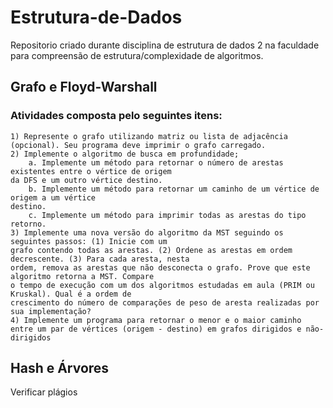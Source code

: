 # Estrutura-de-Dados
Repositorio criado durante disciplina de estrutura de dados 2 na faculdade para compreensão de estrutura/complexidade de algoritmos.
## Grafo e Floyd-Warshall
### Atividades composta pelo seguintes itens: 
    1) Represente o grafo utilizando matriz ou lista de adjacência (opcional). Seu programa deve imprimir o grafo carregado.
    2) Implemente o algoritmo de busca em profundidade;
        a. Implemente um método para retornar o número de arestas existentes entre o vértice de origem
    da DFS e um outro vértice destino.
        b. Implemente um método para retornar um caminho de um vértice de origem a um vértice
    destino.
        c. Implemente um método para imprimir todas as arestas do tipo retorno.
    3) Implemente uma nova versão do algoritmo da MST seguindo os seguintes passos: (1) Inicie com um
    grafo contendo todas as arestas. (2) Ordene as arestas em ordem decrescente. (3) Para cada aresta, nesta
    ordem, remova as arestas que não desconecta o grafo. Prove que este algoritmo retorna a MST. Compare
    o tempo de execução com um dos algoritmos estudadas em aula (PRIM ou Kruskal). Qual é a ordem de
    crescimento do número de comparações de peso de aresta realizadas por sua implementação?
    4) Implemente um programa para retornar o menor e o maior caminho entre um par de vértices (origem - destino) em grafos dirigidos e não-dirigidos

## Hash e Árvores
Verificar plágios 
